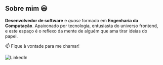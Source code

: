 ## Sobre mim 😃
**Desenvolvedor de software** e _quase_ formado em **Engenharia da Computação**. Apaixonado por tecnologia, entusiasta do universo frontend, e este espaço é o reflexo da mente de alguém que ama tirar ideias do papel.

📫 Fique à vontade para me chamar!

![LinkedIn](https://img.shields.io/badge/linkedin-%230077B5.svg?style=for-the-badge&logo=linkedin&logoColor=white)
